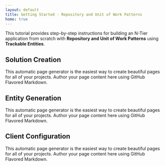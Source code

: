 ```yaml
---
layout: default
title: Getting Started - Repository and Unit of Work Patterns
home: true
---
```


This tutorial provides step-by-step instructions for building an N-Tier application from scratch with **Repository and Unit of Work Patterns** using **Trackable Entities**.

## Solution Creation
This automatic page generator is the easiest way to create beautiful pages for all of your projects. Author your page content here using GitHub Flavored Markdown.

## Entity Generation
This automatic page generator is the easiest way to create beautiful pages for all of your projects. Author your page content here using GitHub Flavored Markdown.

## Client Configuration 
This automatic page generator is the easiest way to create beautiful pages for all of your projects. Author your page content here using GitHub Flavored Markdown.

